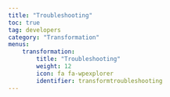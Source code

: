 ```yaml
---
title: "Troubleshooting"
toc: true
tag: developers
category: "Transformation"
menus: 
    transformation:        
        title: "Troubleshooting"
        weight: 12
        icon: fa fa-wpexplorer
        identifier: transformtroubleshooting
---
```



